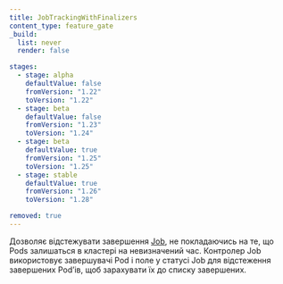 ```yaml
---
title: JobTrackingWithFinalizers
content_type: feature_gate
_build:
  list: never
  render: false

stages:
  - stage: alpha 
    defaultValue: false
    fromVersion: "1.22"
    toVersion: "1.22"
  - stage: beta
    defaultValue: false
    fromVersion: "1.23"  
    toVersion: "1.24" 
  - stage: beta
    defaultValue: true
    fromVersion: "1.25"  
    toVersion: "1.25" 
  - stage: stable
    defaultValue: true
    fromVersion: "1.26"
    toVersion: "1.28"     

removed: true
---
```

Дозволяє відстежувати завершення [Job](/uk/docs/concepts/workloads/controllers/job), не покладаючись на те, що Pods залишаться в кластері на невизначений час. Контролер Job використовує завершувачі Pod і поле у статусі Job для відстеження завершених Podʼів, щоб зарахувати їх до списку завершених.
